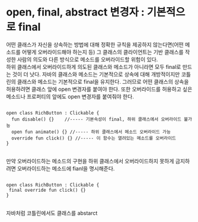 # open, final, abstract 변경자 : 기본적으로 final   
어떤 클래스가 자신을 상속하는 방법에 대해 정확한 규칙을 제공하지 않는다면(어떤 메소드를 어떻게 오버라이드해야 하는지 등) 그 클래스의 클라이언트는 기반 클래스를 작성한 사람의 의도와 다른 방식으로 메소드를 오버라이드할 위험이 있다.    
하위 클래스에서 오버라이드하게 의도된 클래스와 메소드가 아니라면 모두 final로 만드는 것이 더 낫다. 자바의 클래스와 메소드는 기본적으로 상속에 대해 개방적이지만 코틀린의 클래스와 메소드는 기본적으로 final을 유지한다. 그러므로 어떤 클래스의 상속을 허용하려면 클래스 앞에 open 변경자를 붙여야 한다. 또한 오버라이드를 허용하고 싶은 메소드나 프로퍼티의 앞에도 open 변경자를 붙여줘야 한다.

<pre>
<code>
open class RichButton : Clickable {
  fun disable() {}    //----- 기본속성이 final, 하위 클래스에서 오버라이드 불가능
  open fun animate() {} //----- 하위 클래스에서 메소드 오버라이드 가능
  override fun click() {} //----- 이 함수는 열려있는 메소드를 오버라이드
}
</code>
</pre>

만약 오버라이드하는 메소드의 구현을 하위 클래스에서 오버라이드하지 못하게 금지하려면 오버라이드하는 메소드에 fianl을 명시해준다.

<pre>
<code>
open class RichButton : Clickable {
 final override fun click() {}
}
</code>
</pre>

자바처럼 코틀린에서도 클래스를 abstarct
